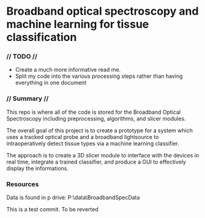 # Broadband optical spectroscopy and machine learning for tissue classification
### // TODO // 
- Create a much more informative read me.
- Split my code into the various processing steps rather than having everything in one document

### // Summary //
This repo is where all of the code is stored for the Broadband Optical Spectroscopy including preprocessing, algorithms, and slicer modules.

The overall goal of this project is to create a prototype for a system which uses a tracked optical probe and a broadband lightsource to intraoperatively detect tissue types via a machine learning classifier.

The approach is to create a 3D slicer module to interface with the devices in real time, integrate a trained classifier, and produce a GUI to effectively display the informations.

### Resources
Data is found in p drive: P:\data\BroadbandSpecData

This is a test commit. To be reverted